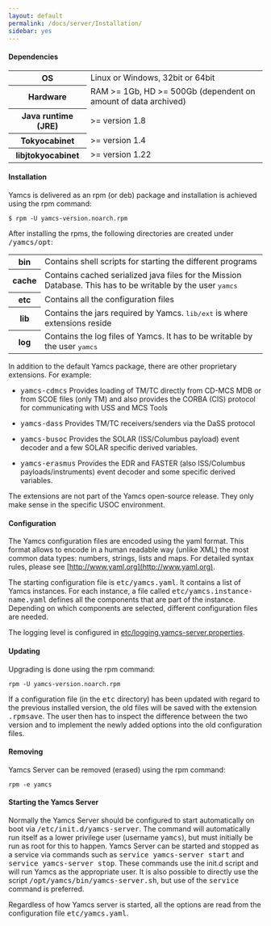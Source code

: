 ```yaml
---
layout: default
permalink: /docs/server/Installation/
sidebar: yes
---
```


#### Dependencies

<table class="inline">
	<tr>
		<th>OS</th>
		<td>Linux or Windows, 32bit or 64bit</td>
	</tr>
	<tr>
		<th>Hardware</th>
		<td>RAM &gt;= 1Gb, HD &gt;= 500Gb (dependent on amount of data archived)</td>
	</tr>
	<tr>
		<th>Java runtime (JRE)</th>
		<td>&gt;= version 1.8</td>
	</tr>
	<tr>
		<th>Tokyocabinet</th>
		<td>&gt;= version 1.4</td>
	</tr>
	<tr>
		<th>libjtokyocabinet</th>
		<td>&gt;= version 1.22</td>
	</tr>
</table>

#### Installation

Yamcs is delivered as an rpm (or deb) package and installation is achieved using the rpm command:

    $ rpm -U yamcs-version.noarch.rpm
    
After installing the rpms, the following directories are created under <tt>/yamcs/opt</tt>:
        
<table class="inline">
	<tr>
		<th class="code">bin</th>
		<td>Contains shell scripts for starting the different programs</td>
	</tr>
	<tr>
		<th class="code">cache</th>
		<td>Contains cached serialized java files for the Mission Database. This has to be writable by the user <tt>yamcs</tt></td>
	</tr>
	<tr>
		<th class="code">etc</th>
		<td>Contains all the configuration files</td>
	</tr>
	<tr>
		<th class="code">lib</th>
		<td>Contains the jars required by Yamcs. <tt>lib/ext</tt> is where extensions reside</td>
	</tr>
	<tr>
		<th class="code">log</th>
		<td>Contains the log files of Yamcs. It has to be writable by the user <tt>yamcs</tt></td>
	</tr>
</table>
    
In addition to the default Yamcs package, there are other proprietary extensions. For example:

* <tt>yamcs-cdmcs</tt>
    Provides loading of TM/TC directly from CD-MCS MDB or from SCOE files (only TM) and also provides the CORBA (CIS) protocol for communicating with USS and MCS Tools

* <tt>yamcs-dass</tt>
    Provides TM/TC receivers/senders via the DaSS protocol
    
* <tt>yamcs-busoc</tt>
    Provides the SOLAR (ISS/Columbus payload) event decoder and a few SOLAR specific derived variables.
    
* <tt>yamcs-erasmus</tt>
    Provides the EDR and FASTER (also ISS/Columbus payloads/instruments) event decoder and some specific derived variables.
        
<div class="hint">
	The extensions are not part of the Yamcs open-source release. They only make sense in the specific USOC environment.
</div>
    
#### Configuration
The Yamcs configuration files are encoded using the yaml format. This format allows to encode in a human readable way (unlike XML) the most common data types: numbers, strings, lists and maps. For detailed syntax rules, please see [http://www.yaml.org](http://www.yaml.org).

The starting configuration file is <tt>etc/yamcs.yaml</tt>. It contains a list of Yamcs instances. For each instance, a file called <tt>etc/yamcs.instance-name.yaml</tt> defines all the components that are part of the instance. Depending on which components are selected, different configuration files are needed.

The logging level is configured  in [etc/logging.yamcs-server.properties](/docs/server/logging.yamcs-server.properties).

#### Updating
Upgrading is done using the rpm command:

    rpm -U yamcs-version.noarch.rpm

If a configuration file (in the <tt>etc</tt> directory) has been updated with regard to the previous installed version, the old files will be saved with the extension <tt>.rpmsave</tt>. The user then has to inspect the difference between the two version and to implement the newly added options into the old configuration files.


#### Removing
Yamcs Server can be removed (erased) using the rpm command:

    rpm -e yamcs

#### Starting the Yamcs Server
Normally the Yamcs Server should be configured to start automatically on boot via <tt>/etc/init.d/yamcs-server</tt>. The command will automatically run itself as a lower privilege user (username <tt>yamcs</tt>), but must initially be run as root for this to happen. Yamcs Server can be started and stopped as a service via commands such as <tt>service yamcs-server start</tt> and <tt>service yamcs-server stop</tt>. These commands use the init.d script and will run Yamcs as the appropriate user. It is also possible to directly use the script <tt>/opt/yamcs/bin/yamcs-server.sh</tt>, but use of the <tt>service</tt> command is preferred.

Regardless of how Yamcs server is started, all the options are read from the configuration file <tt>etc/yamcs.yaml</tt>.
